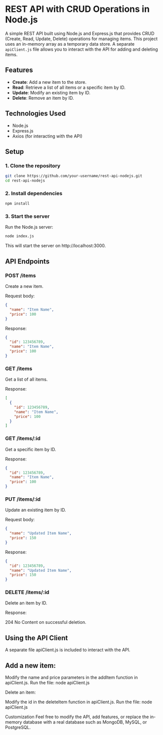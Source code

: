 # REST API with CRUD Operations in Node.js

A simple REST API built using Node.js and Express.js that provides CRUD (Create, Read, Update, Delete) operations for managing items. This project uses an in-memory array as a temporary data store. A separate `apiClient.js` file allows you to interact with the API for adding and deleting items.

## Features

- **Create**: Add a new item to the store.
- **Read**: Retrieve a list of all items or a specific item by ID.
- **Update**: Modify an existing item by ID.
- **Delete**: Remove an item by ID.
  
## Technologies Used

- Node.js
- Express.js
- Axios (for interacting with the API)

## Setup

### 1. Clone the repository

```bash
git clone https://github.com/your-username/rest-api-nodejs.git
cd rest-api-nodejs
```
### 2. Install dependencies
```bash
npm install
```
### 3. Start the server
Run the Node.js server:
```bash
node index.js
```
This will start the server on http://localhost:3000.

## API Endpoints
### POST /items
Create a new item.

Request body:

```json
{
  "name": "Item Name",
  "price": 100
}
```

Response:
```json
{
  "id": 123456789,
  "name": "Item Name",
  "price": 100
}
```

### GET /items
Get a list of all items.

Response:
```json
[
  {
    "id": 123456789,
    "name": "Item Name",
    "price": 100
  }
]
```

### GET /items/:id
Get a specific item by ID.

Response:
```json
{
  "id": 123456789,
  "name": "Item Name",
  "price": 100
}
```

### PUT /items/:id
Update an existing item by ID.

Request body:
```json
{
  "name": "Updated Item Name",
  "price": 150
}
```

Response:
```json
{
  "id": 123456789,
  "name": "Updated Item Name",
  "price": 150
}
```

### DELETE /items/:id
Delete an item by ID.

Response:

204 No Content on successful deletion.

## Using the API Client

A separate file apiClient.js is included to interact with the API.

## Add a new item:

Modify the name and price parameters in the addItem function in apiClient.js.
Run the file: node apiClient.js

Delete an item:

Modify the id in the deleteItem function in apiClient.js.
Run the file: node apiClient.js

Customization
Feel free to modify the API, add features, or replace the in-memory database with a real database such as MongoDB, MySQL, or PostgreSQL.
